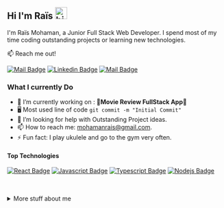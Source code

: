 ## Hi I'm Raïs <img src="https://user-images.githubusercontent.com/1303154/88677602-1635ba80-d120-11ea-84d8-d263ba5fc3c0.gif" width="28px" height="28px" alt="hi">

<!-- 🚀 Check out my New Portfolio [islemmaboud.com](https://islemmaboud.com) -->

I'm Raïs Mohaman, a Junior Full Stack Web Developer. I spend most of my time coding outstanding projects or learning new technologies.

📫 Reach me out!

[![Mail Badge](https://img.shields.io/badge/-Raïs-e74c3c?style=flat&labelColor=e74c3c&logo=youtube&logoColor=white)](https://www.youtube.com/channel/UCrdgiCFtOPlbaR882MSLJzQ) [![Linkedin Badge](https://img.shields.io/badge/-Raïs_Mohaman-0e76a8?style=flat&labelColor=0e76a8&logo=linkedin&logoColor=white)](https://www.linkedin.com/in/rais-mohaman/)  [![Mail Badge](https://img.shields.io/badge/-mohaman-c0392b?style=flat&labelColor=c0392b&logo=gmail&logoColor=white)](mailto:mohamanrais@gmail.com)


### What I currently Do

- 🔭 I’m currently working on : 🚀**Movie Review FullStack App**🚀
- 🖥️ Most used line of code `git commit -m "Initial Commit"`
- 🤔 I’m looking for help with Outstanding Project ideas.
- 📫 How to reach me: mohamanrais@gmail.com.
- ⚡ Fun fact: I play ukulele and go to the gym very often.

#### Top Technologies

<!-- TODO: Make technologies links takes you to repositories -->

[![React Badge](https://img.shields.io/badge/-React-61DBFB?style=for-the-badge&labelColor=black&logo=react&logoColor=61DBFB)](#) [![Javascript Badge](https://img.shields.io/badge/-Javascript-F0DB4F?style=for-the-badge&labelColor=black&logo=javascript&logoColor=F0DB4F)](#) [![Typescript Badge](https://img.shields.io/badge/-Python-007acc?style=for-the-badge&labelColor=black&logo=python&logoColor=3776AB)](#) [![Nodejs Badge](https://img.shields.io/badge/-Nodejs-3C873A?style=for-the-badge&labelColor=black&logo=node.js&logoColor=3C873A)](#) 


<br />
<br />

<details>
<summary>
  More stuff about me
</summary>

<br >

I love learning new things and putting them to practical use, and that's the main reason I thrive to complete at least one project every month!

#### Coding Stats

<!--START_SECTION:waka-->

```txt
Vue.js         5 hrs 47 mins   █████████████░░░░░░░░░░░░   52.37 %
Java           4 hrs 12 mins   █████████▓░░░░░░░░░░░░░░░   38.10 %
JavaScript     20 mins         ▓░░░░░░░░░░░░░░░░░░░░░░░░   03.08 %
Bash           18 mins         ▓░░░░░░░░░░░░░░░░░░░░░░░░   02.83 %
Markdown       16 mins         ▓░░░░░░░░░░░░░░░░░░░░░░░░   02.47 %
```

<!--END_SECTION:waka-->

#### Github Stats

![Mhm-Rs' github stats](https://github-readme-stats.vercel.app/api?username=mhm-rs&theme=tokyonight&hide=contribs,prs)

</details>
